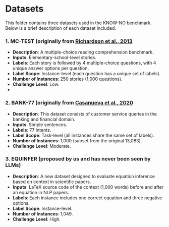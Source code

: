 # Datasets

This folder contains three datasets used in the KNOW-NO benchmark. Below is a brief description of each dataset included.

### 1. MC-TEST (originally from [Richardson et al., 2013](https://aclanthology.org/D13-1020/)
- **Description**: A multiple-choice reading comprehension benchmark.
- **Inputs**: Elementary-school-level stories.
- **Labels**: Each story is followed by 4 multiple-choice questions, with 4 unique answer options per question.
- **Label Scope**: Instance-level (each question has a unique set of labels).
- **Number of Instances**: 250 stories (1,000 questions).
- **Challenge Level**: Low.
- 
### 2. BANK-77 (originally from [Casanueva et al., 2020](https://arxiv.org/abs/2003.04807)
- **Description**: This dataset consists of customer service queries in the banking and financial domain.
- **Inputs**: Simple sentences.
- **Labels**: 77 intents.
- **Label Scope**: Task-level (all instances share the same set of labels).
- **Number of Instances**: 1,000 (subset from the original 13,083).
- **Challenge Level**: Moderate.

### 3. EQUINFER (proposed by us and has never been seen by LLMs)
- **Description**: A new dataset designed to evaluate equation inference based on context in scientific papers.
- **Inputs**: LaTeX source code of the context (1,000 words) before and after an equation in NLP papers.
- **Labels**: Each instance includes one correct equation and three negative options.
- **Label Scope**: Instance-level.
- **Number of Instances**: 1,049.
- **Challenge Level**: High.


